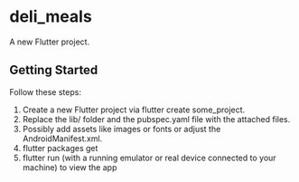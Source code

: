 # deli_meals

A new Flutter project.

## Getting Started

Follow these steps:

1.  Create a new Flutter project via flutter create some_project.
2.  Replace the lib/ folder and the pubspec.yaml file with the attached files.
3.  Possibly add assets like images or fonts or adjust the AndroidManifest.xml.
4.  flutter packages get
5.  flutter run (with a running emulator or real device connected to your machine) to view the app
